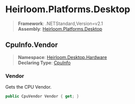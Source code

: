 # Heirloom.Platforms.Desktop

> **Framework**: .NETStandard,Version=v2.1  
> **Assembly**: [Heirloom.Platforms.Desktop][0]  

## CpuInfo.Vendor

> **Namespace**: [Heirloom.Desktop.Hardware][0]  
> **Declaring Type**: [CpuInfo][1]  

### Vendor

Gets the CPU Vendor.

```cs
public CpuVendor Vendor { get; }
```

[0]: ../../../Heirloom.Platforms.Desktop.md
[1]: ../CpuInfo.md
